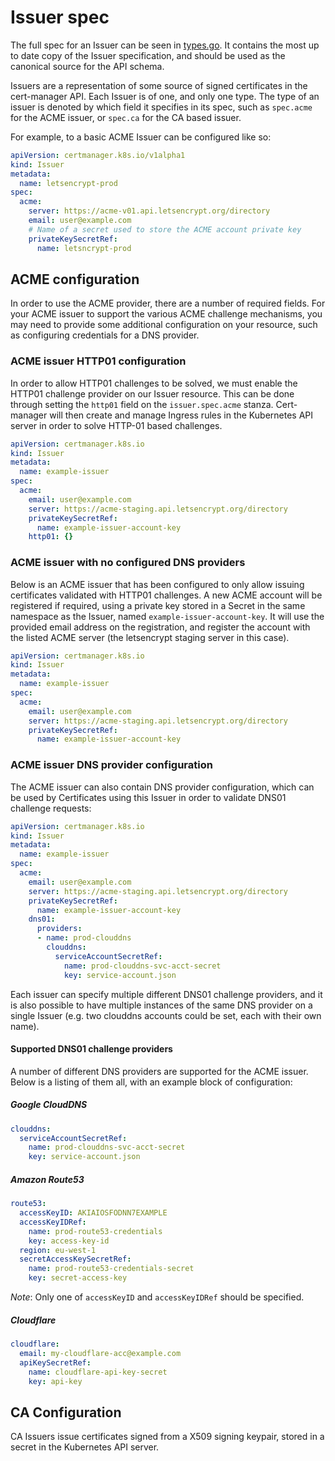 # Issuer spec

The full spec for an Issuer can be seen in [types.go](../../..//pkg/apis/certmanager/v1alpha1/types.go).
It contains the most up to date copy of the Issuer specification, and should
be used as the canonical source for the API schema.

Issuers are a representation of some source of signed certificates in the
cert-manager API. Each Issuer is of one, and only one type. The type of an
issuer is denoted by which field it specifies in its spec, such as `spec.acme`
for the ACME issuer, or `spec.ca` for the CA based issuer.

For example, to a basic ACME Issuer can be configured like so:

```yaml
apiVersion: certmanager.k8s.io/v1alpha1
kind: Issuer
metadata:
  name: letsencrypt-prod
spec:
  acme:
    server: https://acme-v01.api.letsencrypt.org/directory
    email: user@example.com
    # Name of a secret used to store the ACME account private key
    privateKeySecretRef:
      name: letsncrypt-prod
```

## ACME configuration

In order to use the ACME provider, there are a number of required fields.
For your ACME issuer to support the various ACME challenge mechanisms, you may
need to provide some additional configuration on your resource, such as
configuring credentials for a DNS provider.

### ACME issuer HTTP01 configuration

In order to allow HTTP01 challenges to be solved, we must enable the HTTP01
challenge provider on our Issuer resource. This can be done through setting the
`http01` field on the `issuer.spec.acme` stanza. Cert-manager will then create
and manage Ingress rules in the Kubernetes API server in order to solve HTTP-01
based challenges.

```yaml
apiVersion: certmanager.k8s.io
kind: Issuer
metadata:
  name: example-issuer
spec:
  acme:
    email: user@example.com
    server: https://acme-staging.api.letsencrypt.org/directory
    privateKeySecretRef:
      name: example-issuer-account-key
    http01: {}
```

### ACME issuer with no configured DNS providers

Below is an ACME issuer that has been configured to only allow issuing
certificates validated with HTTP01 challenges. A new ACME account will be
registered if required, using a private key stored in a Secret in the same
namespace as the Issuer, named `example-issuer-account-key`. It will use the
provided email address on the registration, and register the account with the
listed ACME server (the letsencrypt staging server in this case).

```yaml
apiVersion: certmanager.k8s.io
kind: Issuer
metadata:
  name: example-issuer
spec:
  acme:
    email: user@example.com
    server: https://acme-staging.api.letsencrypt.org/directory
    privateKeySecretRef:
      name: example-issuer-account-key
```

### ACME issuer DNS provider configuration

The ACME issuer can also contain DNS provider configuration, which can be used
by Certificates using this Issuer in order to validate DNS01 challenge
requests:

```yaml
apiVersion: certmanager.k8s.io
kind: Issuer
metadata:
  name: example-issuer
spec:
  acme:
    email: user@example.com
    server: https://acme-staging.api.letsencrypt.org/directory
    privateKeySecretRef:
      name: example-issuer-account-key
    dns01:
      providers:
      - name: prod-clouddns
        clouddns:
          serviceAccountSecretRef:
            name: prod-clouddns-svc-acct-secret
            key: service-account.json
```

Each issuer can specify multiple different DNS01 challenge providers, and
it is also possible to have multiple instances of the same DNS provider on a
single Issuer (e.g. two clouddns accounts could be set, each with their own
name).

#### Supported DNS01 challenge providers

A number of different DNS providers are supported for the ACME issuer. Below is
a listing of them all, with an example block of configuration:

##### Google CloudDNS

```yaml
clouddns:
  serviceAccountSecretRef:
    name: prod-clouddns-svc-acct-secret
    key: service-account.json
```

##### Amazon Route53

```yaml
route53:
  accessKeyID: AKIAIOSFODNN7EXAMPLE
  accessKeyIDRef:
    name: prod-route53-credentials
    key: access-key-id
  region: eu-west-1
  secretAccessKeySecretRef:
    name: prod-route53-credentials-secret
    key: secret-access-key
```

*Note*: Only one of `accessKeyID` and `accessKeyIDRef` should be specified.

##### Cloudflare

```yaml
cloudflare:
  email: my-cloudflare-acc@example.com
  apiKeySecretRef:
    name: cloudflare-api-key-secret
    key: api-key
```

## CA Configuration

CA Issuers issue certificates signed from a X509 signing keypair, stored in a
secret in the Kubernetes API server.
